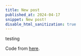 ```yaml
---
title: New post
published_at: 2024-04-17
snippet: New post!
disable_html_sanitization: true
---
```


<script src="/scripts/c2.min.js"></script>

<canvas id="c2"/>

testing

Code from [here](https://github.com/ren-yuan/c2.js/blob/main/examples/Chromosome1.js).

<script>
//Created by Ren Yuan

console.dir (p5)
    
const renderer = new c2.Renderer(document.getElementById('c2'));
resize();


renderer.background('#cccccc');


let random = new c2.Random();
let color = c2.Color.hsl(random.next(0, 30), random.next(30, 60), 60);


let target = ['h','e','l','l','o',' ', 'w','o','r','l','d'];

function fitness(chromosome){
    let score = 0;

    for (let i = 0; i < chromosome.genes.length; i++) {
        if (String.fromCharCode(chromosome.genes[i]) == target[i]) score++;
    }
    
    chromosome.fitness = score / chromosome.genes.length;
}


let chromosomes = [];
for(let i=0; i<300; i++) {
    let c = new c2.Chromosome();
    c.initInteger(target.length, 32, 126);
    chromosomes.push(c);
}

let p = new c2.Population(chromosomes, .7, .01, fitness);
p.setCrossover('two_point');
p.setMutation('random');




renderer.draw(() => {
    renderer.clear();

    renderer.stroke(false);
    renderer.fill(color);
    renderer.rect(0, 0, renderer.width/2, renderer.height);
    
    let info = p.fitness();

    
    renderer.fontSize(12);
    renderer.fontWeight('normal');
    renderer.textAlign('left');
    renderer.textBaseline('top');
    renderer.stroke(false);
    renderer.fill('#333333');
    let x = renderer.width / 2 + 20;
    let y = 20;
    for (let i = 0; i < p.chromosomes.length; i++) {
        let text = p.chromosomes[i].toString(true);
        renderer.text(text, x, y);
        y += 20;
        if (y > renderer.height - 20) {
            x += 80;
            y = 20;
        }
    }


    let tx = 20;
    let ty = 20;
    renderer.fill('#333333'); 
    renderer.text('generation ' + info.generation, tx, ty);
    renderer.text('best fitness ' + info.bestFitness.toFixed(2), tx, ty+15);
    renderer.text('worst fitness ' + info.worstFitness.toFixed(2), tx, ty+30);
    renderer.text('average fitness ' + info.averageFitness.toFixed(2), tx, ty+45);


    let best = info.bestChromosome;
    renderer.fontSize(renderer.width/8);
    renderer.fontWeight('bolder');
    renderer.textAlign('center');
    renderer.textBaseline('middle');
    renderer.fill('#333333');
    renderer.text(best.toString(true), renderer.width / 2, renderer.height / 2);


    if(info.bestFitness != 1) p.reproduction();
    
});


window.addEventListener('resize', resize);

    
function resize() {
    let parent = renderer.canvas.parentElement;
    renderer.size(parent.clientWidth, parent.clientWidth / 16 * 9);
}
</script>
